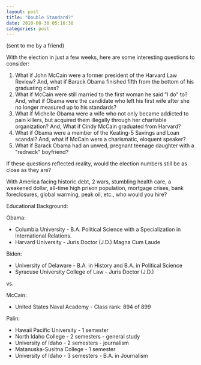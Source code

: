 ```yaml
---
layout: post
title: "Double Standard?"
date: 2010-08-30 05:16:38
categories: post
---
```

(sent to me by a friend)

With the election in just a few weeks, here are some interesting questions to consider:

<ol> 
<li>What if John McCain were a former president of the Harvard Law Review? And, what if Barack Obama finished fifth from the bottom of his graduating class?
 
<li>What if McCain were still married to the first woman he said "I do" to? And, what if Obama were the candidate who left his first wife after she no longer measured up to his standards?
 
<li>What if Michelle Obama were a wife who not only became addicted to pain killers, but acquired them illegally through her charitable organization? And, What if Cindy McCain graduated from Harvard?
 
<li>What if Obama were a member of the Keating-5 Savings and Loan scandal? And, what if McCain were a charismatic, eloquent speaker?
 
<li>What if Barack Obama had an unwed, pregnant teenage daughter with a "redneck" boyfriend?
</ol>

If these questions reflected reality, would the election numbers still be as close as they are?

With America facing historic debt, 2 wars, stumbling health care, a weakened dollar, all-time high prison population, mortgage crises, bank
foreclosures, global warming, peak oil, etc., who would you hire?
 
Educational Background:
 
Obama:
<ul>
<li>Columbia University - B.A. Political Science with a Specialization in International Relations.
<li>Harvard University - Juris Doctor (J.D.) Magna Cum Laude
</ul>
 
Biden:
<ul>
<li>University of Delaware - B.A. in History and B.A. in Political Science
<li>Syracuse University College of Law - Juris Doctor (J.D.)
</ul> 
vs.

McCain:
<ul>
<li>United States Naval Academy - Class rank: 894 of 899
</ul> 
Palin:
<ul>
<li>Hawaii Pacific University - 1 semester
<li>North Idaho College - 2 semesters - general study
<li>University of Idaho - 2 semesters - journalism
<li>Matanuska-Susitna College - 1 semester
<li>University of Idaho - 3 semesters - B.A. in Journalism
</ul>
